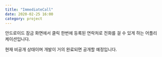 ```yaml
---
title: "ImmediateCall"
date: 2020-02-25 16:00 
category: project
---
```


안드로이드 잠금 화면에서 클릭 한번에 등록된 연락처로 전화를 걸 수 있게 하는 어플리케이션입니다.

현재 비공개 상태이며 개발이 거의 완료되면 공개할 예정입니다.